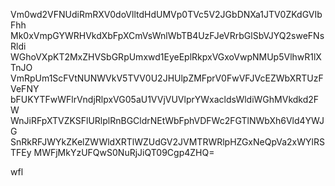 Vm0wd2VFNUdiRmRXV0doVlltdHdUMVp0TVc5V2JGbDNXa1JTV0ZKdGVIbFhh
Mk0xVmpGYWRHVkdXbFpXCmVsWnlWbTB4UzFJeVRrbGlSbVJYQ2sweFNsRldi
WGhoVXpKT2MxZHVSbGRpUmxwd1EyeEplRkpxVGxoVwpNMUp5VlhwR1lXTnJO
VmRpUm1ScFVtNUNWVkV5TVV0U2JHUlpZMFprV0FwVFJVcEZWbXRTUzFVeFNY
bFUKYTFwWFlrVndjRlpxVG05aU1VVjVUVlprYWxacldsWldiWGhMVkdkd2FW
WnJiRFpXTVZKSFlURlplRnBGCldrNEtWbFphVDFWc2FGTlNWbXh6Vld4YWJG
SnRkRFJWYkZKelZWWldXRTlWZUdGV2JVMTRWRlpHZGxNeQpVa2xWYlRSTFEy
MWFjMkYzUFQwS0NuRjJiQT09Cgp4ZHQ=

wfl